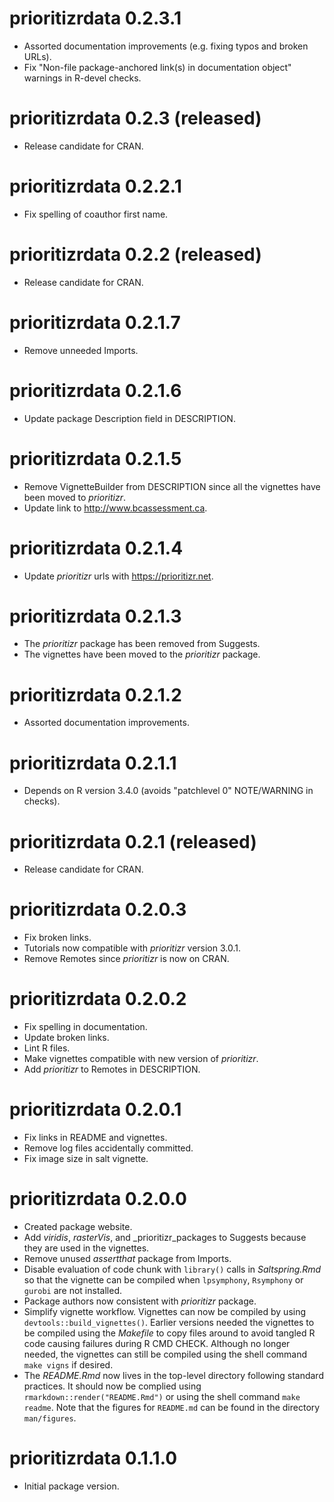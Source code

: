 # prioritizrdata 0.2.3.1

- Assorted documentation improvements (e.g. fixing typos and broken URLs).
- Fix "Non-file package-anchored link(s) in documentation object" warnings
  in R-devel checks.

# prioritizrdata 0.2.3 (released)

- Release candidate for CRAN.

# prioritizrdata 0.2.2.1

- Fix spelling of coauthor first name.

# prioritizrdata 0.2.2 (released)

- Release candidate for CRAN.

# prioritizrdata 0.2.1.7

- Remove unneeded Imports.

# prioritizrdata 0.2.1.6

- Update package Description field in DESCRIPTION.

# prioritizrdata 0.2.1.5

- Remove VignetteBuilder from DESCRIPTION since all the vignettes have been
  moved to _prioritizr_.
- Update link to http://www.bcassessment.ca.

# prioritizrdata 0.2.1.4

- Update _prioritizr_ urls with https://prioritizr.net.

# prioritizrdata 0.2.1.3

- The _prioritizr_ package has been removed from Suggests.
- The vignettes have been moved to the _prioritizr_ package.

# prioritizrdata 0.2.1.2

- Assorted documentation improvements.

# prioritizrdata 0.2.1.1

- Depends on R version 3.4.0 (avoids "patchlevel 0" NOTE/WARNING in checks).

# prioritizrdata 0.2.1 (released)

- Release candidate for CRAN.

# prioritizrdata 0.2.0.3

- Fix broken links.
- Tutorials now compatible with _prioritizr_ version 3.0.1.
- Remove Remotes since _prioritizr_ is now on CRAN.

# prioritizrdata 0.2.0.2

- Fix spelling in documentation.
- Update broken links.
- Lint R files.
- Make vignettes compatible with new version of _prioritizr_.
- Add _prioritizr_ to Remotes in DESCRIPTION.

# prioritizrdata 0.2.0.1

- Fix links in README and vignettes.
- Remove log files accidentally committed.
- Fix image size in salt vignette.

# prioritizrdata 0.2.0.0

- Created package website.
- Add _viridis_, _rasterVis_, and _prioritizr_packages to Suggests because they
  are used in the vignettes.
- Remove unused _assertthat_ package from Imports.
- Disable evaluation of code chunk with `library()` calls in _Saltspring.Rmd_
  so that the vignette can be compiled when `lpsymphony`, `Rsymphony` or
  `gurobi` are not installed.
- Package authors now consistent with _prioritizr_ package.
- Simplify vignette workflow. Vignettes can now be compiled by using
  `devtools::build_vignettes()`. Earlier versions needed the vignettes to be
  compiled using the _Makefile_ to copy files around to avoid tangled R code
  causing failures during R CMD CHECK. Although no longer needed, the vignettes
  can still be compiled using the shell command `make vigns` if
  desired.
- The _README.Rmd_ now lives in the top-level directory following standard
  practices. It should now be complied using `rmarkdown::render("README.Rmd")`
  or using the shell command `make readme`. Note that the figures for
  `README.md` can be found in the directory `man/figures`.

# prioritizrdata 0.1.1.0

- Initial package version.
